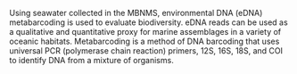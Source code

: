 Using seawater collected in the MBNMS, environmental DNA (eDNA) metabarcoding is used to evaluate biodiversity.  eDNA reads can be used as a qualitative and quantitative proxy for marine assemblages in a variety of oceanic habitats. Metabarcoding is a method of DNA barcoding that uses universal PCR (polymerase chain reaction) primers, 12S, 16S, 18S, and COI to identify DNA from a mixture of organisms.
